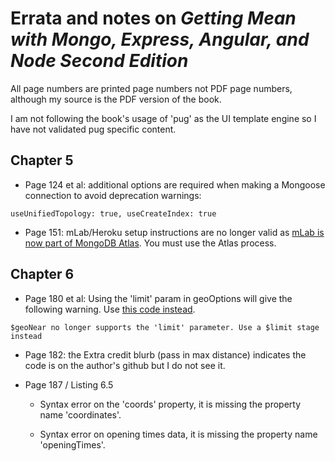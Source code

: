 # Errata and notes on _Getting Mean with Mongo, Express, Angular, and Node Second Edition_

All page numbers are printed page numbers not PDF page numbers, although my source is the PDF version of the book.

I am not following the book's usage of 'pug' as the UI template engine so I have not validated pug specific content.

## Chapter 5

- Page 124 et al: additional options are required when making a Mongoose connection to avoid deprecation warnings:

```
useUnifiedTopology: true, useCreateIndex: true
```

- Page 151: mLab/Heroku setup instructions are no longer valid as [mLab is now part of MongoDB Atlas](https://docs.mlab.com/mlab-to-atlas/). You must use the Atlas process.

## Chapter 6

- Page 180 et al: Using the 'limit' param in geoOptions will give the following warning. Use [this code instead](https://github.com/jrnewton/loc8r/blob/c4b1b899a3d515619fe21b10b11f16945562554b/app_api/controllers/locations.js#L79).

```
$geoNear no longer supports the 'limit' parameter. Use a $limit stage instead
```

- Page 182: the Extra credit blurb (pass in max distance) indicates the code is on the author's github but I do not see it.

- Page 187 / Listing 6.5

  - Syntax error on the 'coords' property, it is missing the property name 'coordinates'.

  - Syntax error on opening times data, it is missing the property name 'openingTimes'.
